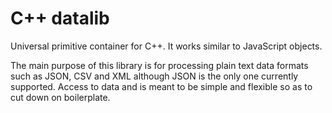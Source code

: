 C++ datalib
==============
Universal primitive container for C++. It works similar to JavaScript objects.

The main purpose of this library is for processing plain text data formats such as JSON, CSV and XML although JSON is the only one currently supported. Access to data and is meant to be simple and flexible so as to cut down on boilerplate.
